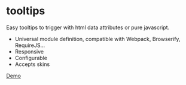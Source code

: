 # tooltips
Easy tooltips to trigger with html data attributes or pure javascript. 
- Universal module definition, compatible with Webpack, Browserify, RequireJS...
- Responsive
- Configurable
- Accepts skins

[Demo](http://javrok.github.io/tooltips/)

